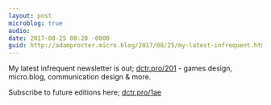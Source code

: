 ```yaml
---
layout: post
microblog: true
audio: 
date: 2017-08-25 08:20 -0000
guid: http://adamprocter.micro.blog/2017/08/25/my-latest-infrequent.html
---
```

My latest infrequent newsletter is out;
[dctr.pro/201](http://dctr.pro/201) - games design, micro.blog, communication design & more.

Subscribe to future editions here;
[dctr.pro/1ae](http://dctr.pro/1ae)
